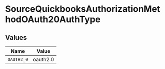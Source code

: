 # SourceQuickbooksAuthorizationMethodOAuth20AuthType


## Values

| Name       | Value      |
| ---------- | ---------- |
| `OAUTH2_0` | oauth2.0   |